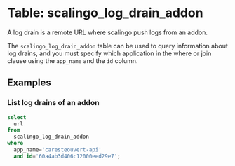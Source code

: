 # Table: scalingo_log_drain_addon

A log drain is a remote URL where scalingo push logs from an addon.

The `scalingo_log_drain_addon` table can be used to query information about log drains, and you must specify which application in the where or join clause using the `app_name` and the `id` column.

## Examples

### List log drains of an addon

```sql
select
  url
from
  scalingo_log_drain_addon
where
  app_name='caresteouvert-api'
  and id='60a4ab3d406c12000eed29e7';
```
